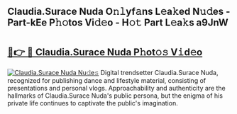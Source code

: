 ## Claudia.Surace Nuda O𝚗𝚕yf𝚊ns L𝚎a𝚔ed N𝚞𝚍es - Part-kEe P𝚑𝚘tos Vi𝚍𝚎o - H𝚘𝚝 Part L𝚎a𝚔s a9JnW

# <h2><a href="http://kf1tljz.oniu.top/?m=Claudia.Surace+Nuda">🔗👉 🔴 Claudia.Surace Nuda P𝚑ot𝚘𝚜 V𝚒d𝚎o</a></h2>

[![Claudia.Surace Nuda Nu𝚍e𝚜](https://i.imgur.com/0qMVB7G.gif)](http://kf1tljz.oniu.top/?m=Claudia.Surace+Nuda)
Digital trendsetter Claudia.Surace Nuda, recognized for publishing dance and lifestyle material, consisting of presentations and personal vlogs. Approachability and authenticity are the hallmarks of Claudia.Surace Nuda's public persona, but the enigma of his private life continues to captivate the public's imagination.  
